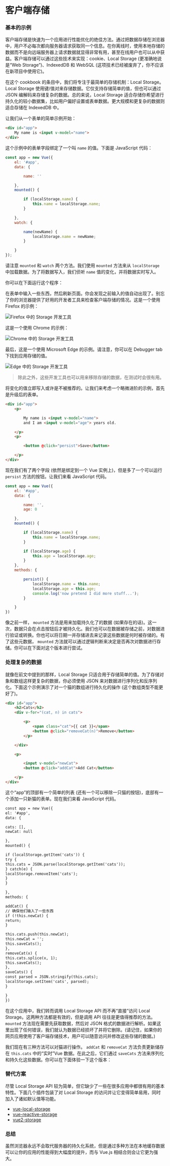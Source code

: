 # 客户端存储

### 基本的示例

客户端存储是快速为一个应用进行性能优化的绝佳方法。通过把数据存储在浏览器中，用户不必每次都向服务器请求获取同一个信息。在你离线时，使用本地存储的数据而不是向远端服务器上请求数据就显得非常有用，甚至在线用户也可以从中获益。客户端存储可以通过这些技术来实现：cookie、Local Storage (更准确地说是“Web Storage”)、IndexedDB 和 WebSQL (这项技术已经被废弃了，你不应该在新项目中使用它)。

在这个 cookbook 的条目中，我们将专注于最简单的存储机制：Local Storage。Local Storage 使用键/值对来存储数据。它仅支持存储简单的值，但也可以通过 JSON 编解码来存储复杂的数据。总的来说，Local Storage 适合存储你希望进行持久化的较小数据集，比如用户偏好设置或表单数据。更大规模和更复杂的数据则适合存储在 IndexedDB 中。

让我们从一个表单的简单示例开始：

```html
<div id="app">
    My name is <input v-model="name">
</div>
```

这个示例中的表单字段绑定了一个叫 `name` 的值。下面是 JavaScript 代码：

```js
const app = new Vue({
    el: '#app',
    data: {

        name: ''

    },
    mounted() {

        if (localStorage.name) {
            this.name = localStorage.name;
        }

    },
    watch: {

        name(newName) {
            localStorage.name = newName;
        }

    }
});
```

请注意 `mounted` 和 `watch` 两个方法。我们使用 `mounted` 方法来从 `localStorage` 中加载数据。为了将数据写入，我们侦听 `name` 值的变化，并将数据实时写入。

你可以在下面运行这个程序：

在表单中输入一些东西，然后刷新页面。你会发现之前输入的值自动出现了。别忘了你的浏览器提供了好用的开发者工具来检查客户端存储的情况。这是一个使用 Firefox 的示例：

![Firefox 中的 Storage 开发工具](https://v2.cn.vuejs.org/images/devtools-storage.png)

这是一个使用 Chrome 的示例：

![Chrome 中的 Storage 开发工具](https://v2.cn.vuejs.org/images/devtools-storage-chrome.png)

最后，这是一个使用 Microsoft Edge 的示例。请注意，你可以在 Debugger tab 下找到应用存储的值。

![Edge 中的 Storage 开发工具](https://v2.cn.vuejs.org/images/devtools-storage-edge.png)

> 除此之外，这些开发工具也可以用来移除存储的数据，在测试时会很有用。

将变化的值立即写入或许是不被推荐的。让我们来考虑一个略微进阶的示例，首先是升级后的表单。

```html
<div id="app">
    <p>

        My name is <input v-model="name">
        and I am <input v-model="age"> years old.

    </p>
    <p>

        <button @click="persist">Save</button>

    </p>
</div>
```

现在我们有了两个字段 (依然是绑定到一个 Vue 实例上)，但是多了一个可以运行 `persist` 方法的按钮。让我们来看 JavaScript 代码。

```js
const app = new Vue({
    el: '#app',
    data: {

        name: '',
        age: 0

    },
    mounted() {

        if (localStorage.name) {
            this.name = localStorage.name;
        }

        if (localStorage.age) {
            this.age = localStorage.age;
        }
    },
    methods: {

        persist() {
            localStorage.name = this.name;
            localStorage.age = this.age;
            console.log('now pretend I did more stuff...');
        }

    }
})
```

像之前一样， `mounted` 方法是用来加载持久化了的数据 (如果存在的话)。这一次，数据只会在点击按钮后才被持久化。我们也可以在数据被存储之前，对数据进行验证或转换。你也可以将日期一并存储进去来记录这些数据是何时被存储的。有了这些元数据， `mounted` 方法就可以通过逻辑判断来决定是否再次对数据进行存储。你可以在下面对这个版本进行尝试。

### 处理复杂的数据

就像在前文中提到的那样，Local Storage 只适合用于存储简单的值。为了存储对象和数组这样更复杂的数据，你必须使用 JSON 来对数据进行序列化和反序列化。下面这个示例演示了对一个猫的数组进行持久化的操作 (这个数组类型不能更好了)。

```html
<div id="app">
    <h2>Cats</h2>
    <div v-for="(cat, n) in cats">

        <p>
            <span class="cat">{{ cat }}</span>
            <button @click="removeCat(n)">Remove</button>
        </p>

    </div>

    <p>

        <input v-model="newCat">
        <button @click="addCat">Add Cat</button>

    </p>
</div>
```

这个“app”的顶部有一个简单的列表 (还有一个可以移除一只猫的按钮)，底部有一个添加一只新猫的表单。现在我们来看 JavaScript 代码。

```html
const app = new Vue({
el: '#app',
data: {

cats: [],
newCat: null

},
mounted() {

if (localStorage.getItem('cats')) {
try {
this.cats = JSON.parse(localStorage.getItem('cats'));
} catch(e) {
localStorage.removeItem('cats');
}
}

},
methods: {

addCat() {
// 确保他们输入了一些东西
if (!this.newCat) {
return;
}

this.cats.push(this.newCat);
this.newCat = '';
this.saveCats();
},
removeCat(x) {
this.cats.splice(x, 1);
this.saveCats();
},
saveCats() {
const parsed = JSON.stringify(this.cats);
localStorage.setItem('cats', parsed);
}

}
})
```

在这个应用中，我们转而调用 Local Storage API 而不再“直接”访问 Local Storage。这两种方法都是有效的，但是调用 API 往往是更值得推荐的方法。 `mounted` 方法现在需要先获取数据，然后对 JSON 格式的数据进行解析。如果这里出现了任何错误，我们就认为数据已经损坏了并将它删除。(请记住，如果你的网页应用使用了客户端存储技术，用户可以随意访问并修改这些存储的数据。)

我们现在有三种方法可以对猫进行操作。 `addCat` 和 `removeCat` 方法负责更新储存在 `this.cats` 中的“实时”Vue 数据。在此之后，它们通过 `saveCats` 方法来序列化和持久化这些数据。你可以在下面体验一下这个版本：

### 替代方案

尽管 Local Storage API 较为简单，但它缺少了一些在很多应用中都很有用的基本特性。下面几个插件包装了对 Local Storage 的访问并让它变得简单易用，同时加入了诸如默认值等功能。

* [vue-local-storage](https://github.com/pinguinjkeke/vue-local-storage)
* [vue-reactive-storage](https://github.com/ropbla9/vue-reactive-storage)
* [vue2-storage](https://github.com/yarkovaleksei/vue2-storage)

### 总结

虽然浏览器永远不会取代服务器的持久化系统，但是通过多种方法在本地缓存数据可以让你的应用的性能得到大幅度的提升，而与 Vue.js 相结合则会让它更为强大。
